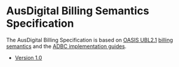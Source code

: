 # AusDigital Billing Semantics Specification

The AusDigital Billing Specification is based on [OASIS UBL2.1](http://docs.oasis-open.org/ubl/UBL-2.1.html) 
[billing semantics](http://docs.oasis-open.org/ubl/os-UBL-2.1/UBL-2.1.html#S-BILLING) and the 
[ADBC implementation guides](https://github.com/ausdigital/ausdigital-syn/blob/master/docs/1.0/eInvoicing_Implementation_Guide_v1.0.pdf).

 * [Version 1.0](/docs/1.0/index.md)